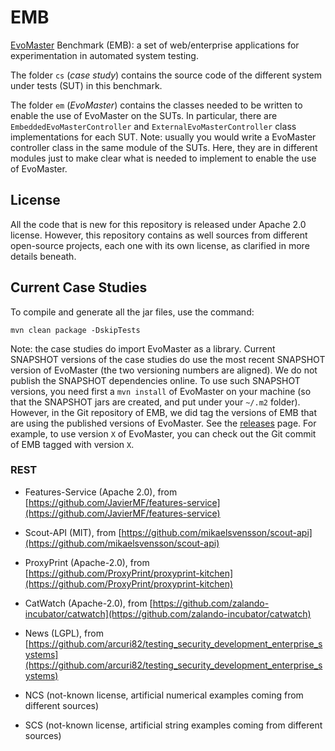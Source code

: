 # EMB
[EvoMaster](http://evomaster.org) Benchmark (EMB): 
a set of web/enterprise applications for experimentation in automated system testing.

The folder `cs` (*case study*) contains the source code of the different 
system under tests (SUT) in this benchmark.

The folder `em` (*EvoMaster*) contains the classes needed to be written to enable
the use of EvoMaster on the SUTs. 
In particular, there are `EmbeddedEvoMasterController` and
`ExternalEvoMasterController` class implementations for each SUT.
Note: usually you would write a EvoMaster controller class in the same module
of the SUTs. 
Here, they are in different modules just to make clear what is needed to implement
to enable the use of EvoMaster.


## License
All the code that is new for this repository is released under Apache 2.0 license. 
However, this repository contains as well sources from different open-source 
projects, each one with its own license, as clarified in more details beneath.

## Current Case Studies

To compile and generate all the jar files, use the command:

``mvn clean package -DskipTests`` 


Note: the case studies do import EvoMaster as a library. Current SNAPSHOT
versions of the case studies do use the most recent SNAPSHOT version of EvoMaster
(the two versioning numbers are aligned).
We do not publish the SNAPSHOT dependencies online.
To use such SNAPSHOT versions, you need first a `mvn install` of EvoMaster on your 
machine (so that the SNAPSHOT jars are created, and put under your `~/.m2` folder).
However, in the Git repository of EMB, we did tag the versions of EMB that are
using the published versions of EvoMaster.
See the [releases](https://github.com/EMResearch/EMB/releases) page.
For example, to use version `X` of EvoMaster, you can check out the Git commit
of EMB tagged with version `X`. 

### REST

* Features-Service (Apache 2.0), from [https://github.com/JavierMF/features-service](https://github.com/JavierMF/features-service)  

* Scout-API (MIT), from [https://github.com/mikaelsvensson/scout-api](https://github.com/mikaelsvensson/scout-api)

* ProxyPrint (Apache-2.0), from [https://github.com/ProxyPrint/proxyprint-kitchen](https://github.com/ProxyPrint/proxyprint-kitchen)

* CatWatch (Apache-2.0), from [https://github.com/zalando-incubator/catwatch](https://github.com/zalando-incubator/catwatch)

<!---
Currently issues with MongoDB handling
* OCVN (MIT), from [https://github.com/devgateway/ocvn]()
-->

* News (LGPL), from [https://github.com/arcuri82/testing_security_development_enterprise_systems](https://github.com/arcuri82/testing_security_development_enterprise_systems) 

* NCS (not-known license, artificial numerical examples coming from different sources)
 
* SCS (not-known license, artificial string examples coming from different sources)

 
